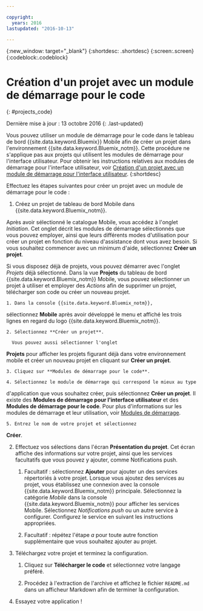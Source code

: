 ```yaml
---

copyright:
  years: 2016
lastupdated: "2016-10-13"

---
```

{:new_window: target="_blank"}
{:shortdesc: .shortdesc}
{:screen:.screen}
{:codeblock:.codeblock}

# Création d'un projet avec un module de démarrage pour le code
{: #projects_code}

Dernière mise à jour : 13 octobre 2016
{: .last-updated}

Vous pouvez utiliser un module de démarrage pour le code dans le tableau de bord {{site.data.keyword.Bluemix}} Mobile afin de
créer un projet dans l'environnement
{{site.data.keyword.Bluemix_notm}}. Cette procédure ne s'applique pas
aux projets qui utilisent les modules de démarrage pour l'interface
utilisateur. Pour obtenir les instructions relatives aux modules de démarrage
pour l'interface utilisateur, voir [Création
d'un projet avec un  module de démarrage pour l'interface utilisateur](projects_ui.html).
{:shortdesc}

Effectuez les étapes suivantes pour créer un projet avec un module de
démarrage pour le code :

1. Créez un projet de tableau de bord Mobile dans
{{site.data.keyword.Bluemix_notm}}.

 Après avoir sélectionné le catalogue Mobile, vous accédez à l'onglet
*Initiation*. Cet onglet décrit les modules de démarrage
sélectionnés que vous pouvez employer, ainsi que leurs différents modes
d'utilisation pour créer un projet en fonction du niveau d'assistance dont vous
avez besoin. Si vous souhaitez commencer avec un minimum d'aide, sélectionnez
**Créer un projet**.

 Si vous disposez déjà de projets, vous pouvez démarrer avec l'onglet
*Projets* déjà sélectionné. Dans la vue
**Projets** du tableau de bord
{{site.data.keyword.Bluemix_notm}} Mobile, vous pouvez sélectionner un
projet à utiliser et employer des *Actions* afin de supprimer un
projet, télécharger son code ou créer un nouveau projet. 

	1. Dans la console {{site.data.keyword.Bluemix_notm}},
sélectionnez **Mobile** après avoir développé le menu et
affiché les trois lignes en regard du logo
{{site.data.keyword.Bluemix_notm}}. 
	
	2. Sélectionnez **Créer un projet**. 

	  Vous pouvez aussi sélectionner l'onglet
**Projets** pour afficher les projets figurant déjà dans
votre environnement mobile et créer un nouveau projet en cliquant sur
**Créer un projet**.

	3. Cliquez sur **Modules de démarrage pour le code**.  

	4. Sélectionnez le module de démarrage qui correspond le mieux au type
d'application que vous souhaitez créer, puis sélectionnez **Créer un
projet**. Il existe des **Modules de démarrage pour
l'interface utilisateur** et des **Modules de démarrage pour
le code**. Pour plus d'informations sur les modules de démarrage et
leur utilisation, voir [Modules de démarrage](starters.html).  
	
	5. Entrez le nom de votre projet et sélectionnez
**Créer**.
	
2. Effectuez vos sélections dans l'écran **Présentation du
projet**. Cet écran affiche des informations sur votre projet, ainsi
que les services facultatifs que vous pouvez y ajouter, comme Notifications
push.  

	1. Facultatif : sélectionnez **Ajouter** pour
ajouter un des services répertoriés à votre projet. Lorsque vous ajoutez des
services au projet, vous établissez une connexion avec la console
{{site.data.keyword.Bluemix_notm}} principale. Sélectionnez la
catégorie *Mobile* dans la console
{{site.data.keyword.Bluemix_notm}} pour afficher les services Mobile. Sélectionnez
*Notifications push* ou un autre service à configurer. Configurez
le service en suivant les instructions appropriées.
	
	2. Facultatif : répétez l'étape *a* pour toute autre
fonction supplémentaire que vous souhaitez ajouter au projet.  

3.  Téléchargez votre projet et terminez la configuration. 

    1. Cliquez sur **Télécharger le code** et
sélectionnez votre langage préféré. 
   
    2. Procédez à l'extraction de l'archive et affichez le fichier
`README.md` dans un afficheur Markdown afin de terminer la
configuration. 

4.  Essayez votre application ! 


